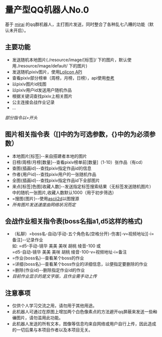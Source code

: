 # 量产型QQ机器人No.0
基于 [mirai](https://github.com/mamoe/mirai) 的qq群机器人，主打图片发送，同时整合了各种乱七八糟的功能（默认未开启）。
## 主要功能
* 发送随机本地图片(./resource/image/[标签]/ 下的图片，默认使用./resource/image/default/ 下的图片)
* 发送随机pixiv图片，使用[Lolicon API](https://api.lolicon.app/setu/)
* 查看pixiv部分榜单（周榜，月榜，日榜），api使用[参考](https://zhuanlan.zhihu.com/p/35243511)
* 以pixiv图片id找图
* 以pixiv用户id发送用户随机作品
* 根据关键词查找pixiv上相关图片
* 公主连接会战作业记录
* ...

*部分指令以=开头*
## 图片相关指令表（[]中的为可选参数，{}中的为必须参数）
* 本地图片[标签]--来自搭建者本地的图片
* 日榜/周榜/月榜[数量]--查看pixiv榜单前[数量]（1-10）张作品（有cd）
* 查图{插画id}--查找pixiv指定作品id的信息
* 作者{用户id}--查找pixiv用户的一张随机作品
* 全图{插画id}--查找pixiv指定作品id下全部图片
* 来点[标签]色图[收藏人数]--发送指定标签搜索结果（无标签发送随机图片）中的随机一张图片,收藏人数默认1000（用于初步筛选）
* =搜图{图片}--使用[ascii2d](https://ascii2d.net)以图搜源
* *所有图片发送速度由网络状况而定*
## 会战作业相关指令表(boss名指a1,d5这样的格式)
* （私聊）=boss名-自动/手动-五个角色名(空格分开)-伤害[-v=视频地址][-i=备注]--记录作业\
如: =d5-手动-镜华 美美 美咲 胡桃 绫音-100 或\
=d5-自动-镜华 美美 美咲 胡桃 绫音-100-v=视频地址-i=备注
* =作业{boss名}--查看某个boss的作业
* =详细{boss名}--查看某个boss作业的详细信息，以便指定要删除的作业
* =删除{作业id}--删除指定作业id的作业
* *目前作业显示的是文字版，且作业需手动上传*
## 注意事项
* 仅供个人学习交流之用，请勿用于其他用途。
* 此机器人可通过在原图上增加两个白色像素点的方法避开qq屏蔽来发送一些~~和谐~~图片，请勿滥用此功能。
* 此机器人发送的所有文本，图像等信息均来自网络或用户自行上传，因此造成的一切后果与本项目作者以及本项目无关。